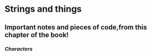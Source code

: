 # Strings and things
## Important notes and pieces of code,from this chapter of the book!

### *Characters*



